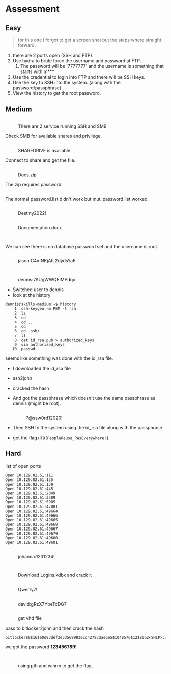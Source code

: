 # Assessment

## Easy

> for this one i forgot to get a screen shot but the steps where straight forward.

1. there are 2 ports open (SSH and FTP).
2. Use hydra to brute force the username and password at FTP.
   1. The password will be '7777777' and the username is something that starts with m\*\*\*
3. Use the credential to login into FTP and there will be SSH keys.
4. Use the key to SSH into the system. (along with the password/passphrase)
5. View the history to get the root password.

## Medium

<figure><img src="../../.gitbook/assets/image (10) (2).png" alt=""><figcaption><p>There are 2 service running SSH and SMB</p></figcaption></figure>

Check SMB for available shares and privilege.

<figure><img src="../../.gitbook/assets/image (26) (1).png" alt=""><figcaption><p>SHAREDRIVE is available</p></figcaption></figure>

Connect to share and get the file.

<figure><img src="../../.gitbook/assets/image (45).png" alt=""><figcaption><p>Docs.zip</p></figcaption></figure>

The zip requires password.

<figure><img src="../../.gitbook/assets/image (34) (1).png" alt=""><figcaption></figcaption></figure>

The normal password.list didn't work but mut\_password.list worked.

<figure><img src="../../.gitbook/assets/image (35) (1).png" alt=""><figcaption><p>Destiny2022!</p></figcaption></figure>

<figure><img src="../../.gitbook/assets/image (37) (1).png" alt=""><figcaption><p>Documentation.docx</p></figcaption></figure>

<figure><img src="../../.gitbook/assets/image (63).png" alt=""><figcaption></figcaption></figure>

<figure><img src="../../.gitbook/assets/image (51) (1).png" alt=""><figcaption></figcaption></figure>

We can see there is no database password set and the username is root.

<figure><img src="../../.gitbook/assets/image (74) (1).png" alt=""><figcaption><p>jason:C4mNKjAtL2dydsYa6</p></figcaption></figure>

<figure><img src="../../.gitbook/assets/image (43).png" alt=""><figcaption></figcaption></figure>

<figure><img src="../../.gitbook/assets/image (55).png" alt=""><figcaption><p>dennis:7AUgWWQEiMPdqx</p></figcaption></figure>

* Switched user to dennis
* look at the history

```shell-session
dennis@skills-medium:~$ history
    1  ssh-keygen -m PEM -t rsa
    2  ls
    3  cd
    4  cd ..
    5  cd
    6  cd .ssh/
    7  ls
    8  cat id_rsa.pub > authorized_keys
    9  vim authorized_keys 
   10  passwd
```

seems like something was done with the id\_rsa file.

* I downloaded the id\_rsa file
* ssh2john
* cracked the hash
*   And got the passphrase which doesn't use the same passphrase as dennis (might be root).

    <figure><img src="../../.gitbook/assets/image (18) (1).png" alt=""><figcaption><p>P@ssw0rd12020!</p></figcaption></figure>


* Then SSH to the system using the id\_rsa file along with the passphrase
* got the flag `HTB{PeopleReuse_PWsEverywhere!}`

## Hard

list of open ports

```
Open 10.129.82.61:111
Open 10.129.82.61:135
Open 10.129.82.61:139
Open 10.129.82.61:445
Open 10.129.82.61:2049
Open 10.129.82.61:3389
Open 10.129.82.61:5985
Open 10.129.82.61:47001
Open 10.129.82.61:49664
Open 10.129.82.61:49666
Open 10.129.82.61:49665
Open 10.129.82.61:49668
Open 10.129.82.61:49667
Open 10.129.82.61:49679
Open 10.129.82.61:49680
Open 10.129.82.61:49681
```

<figure><img src="../../.gitbook/assets/image (52) (1).png" alt=""><figcaption><p>johanna:1231234!</p></figcaption></figure>

<figure><img src="../../.gitbook/assets/image (76) (1).png" alt=""><figcaption></figcaption></figure>

<figure><img src="../../.gitbook/assets/image (28) (1).png" alt=""><figcaption><p>Download Logins.kdbx and crack it</p></figcaption></figure>

<figure><img src="../../.gitbook/assets/image (16) (1).png" alt=""><figcaption><p>Qwerty7!</p></figcaption></figure>

<figure><img src="../../.gitbook/assets/image (9) (1) (1) (1).png" alt=""><figcaption><p>david:gRzX7YbeTcDG7</p></figcaption></figure>

<figure><img src="../../.gitbook/assets/image (11) (1).png" alt=""><figcaption><p>get vhd file</p></figcaption></figure>

pass to bitlocker2john and then crack the hash

```
bitlocker$0$16$60d83def3e335699830cc42793dae6e5$1048576$12$80b2<SNIP>:123456789!
```

we got the password **123456789!**



<figure><img src="../../.gitbook/assets/image (38) (1) (1).png" alt=""><figcaption></figcaption></figure>

<figure><img src="../../.gitbook/assets/image (60) (1).png" alt=""><figcaption><p>using pth and winrm to get the flag.</p></figcaption></figure>
